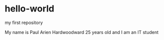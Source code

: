 # hello-world
my first repository

My name is Paul Arien Hardwoodward
25 years old and I am an IT student
